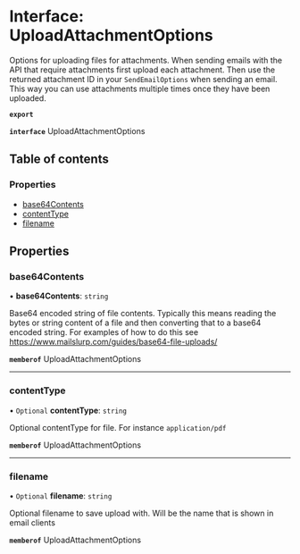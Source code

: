 # Interface: UploadAttachmentOptions

Options for uploading files for attachments. When sending emails with the API that require attachments first upload each attachment. Then use the returned attachment ID in your `SendEmailOptions` when sending an email. This way you can use attachments multiple times once they have been uploaded.

**`export`**

**`interface`** UploadAttachmentOptions

## Table of contents

### Properties

- [base64Contents](UploadAttachmentOptions.md#base64contents)
- [contentType](UploadAttachmentOptions.md#contenttype)
- [filename](UploadAttachmentOptions.md#filename)

## Properties

### <a id="base64contents" name="base64contents"></a> base64Contents

• **base64Contents**: `string`

Base64 encoded string of file contents. Typically this means reading the bytes or string content of a file and then converting that to a base64 encoded string. For examples of how to do this see https://www.mailslurp.com/guides/base64-file-uploads/

**`memberof`** UploadAttachmentOptions

___

### <a id="contenttype" name="contenttype"></a> contentType

• `Optional` **contentType**: `string`

Optional contentType for file. For instance `application/pdf`

**`memberof`** UploadAttachmentOptions

___

### <a id="filename" name="filename"></a> filename

• `Optional` **filename**: `string`

Optional filename to save upload with. Will be the name that is shown in email clients

**`memberof`** UploadAttachmentOptions
